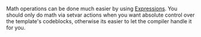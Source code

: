 Math operations can be done much easier by using [Expressions](../language_features/expressions.md). You should only do math via setvar actions when you want absolute control over the template's codeblocks, otherwise its easier to let the compiler handle it for you.
